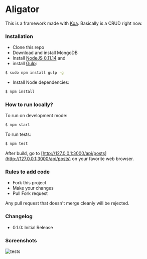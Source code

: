 Aligator
===

This is a framework made with [Koa](http://koajs.com/). Basically is a CRUD right now.

### Installation ###

* Clone this repo
* Download and install MongoDB
* Install [NodeJS 0.11.14](http://nodejs.org/dist/v0.11.14/) and
* install [Gulp](https://github.com/gulpjs/gulp/):
```bash
$ sudo npm install gulp -g
```
* Install Node dependencies:
```bash
$ npm install
```

### How to run locally? ###
To run on development mode:
```bash
$ npm start
```
To run tests:
```bash
$ npm test
```

After build, go to [http://127.0.0.1:3000/api/posts](http://127.0.0.1:3000/api/posts) on your favorite web browser.

### Rules to add code ###

* Fork this project
* Make your changes
* Pull Fork request

Any pull request that doesn't merge cleanly will be rejected.

### Changelog ###
* 0.1.0: Initial Release

### Screenshots ###

![tests](http://i.imgur.com/qUevqPR.png)

